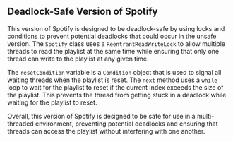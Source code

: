## Deadlock-Safe Version of Spotify

This version of Spotify is designed to be deadlock-safe by using locks and conditions to prevent potential deadlocks that could occur in the unsafe version.
The `Spotify` class uses a `ReentrantReadWriteLock` to allow multiple threads to read the playlist at the same time while ensuring that only one thread can write to the playlist at any given time.

The `resetCondition` variable is a `Condition` object that is used to signal all waiting threads when the playlist is reset.
The `next` method uses a `while` loop to wait for the playlist to reset if the current index exceeds the size of the playlist.
This prevents the thread from getting stuck in a deadlock while waiting for the playlist to reset.

Overall, this version of Spotify is designed to be safe for use in a multi-threaded environment, preventing potential deadlocks and ensuring that threads can access the playlist without interfering with one another.